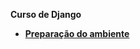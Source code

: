 **Curso de Django**



- [**Preparação do ambiente**](content/000_prepare/README.md)
<!-- - [**Preparação do ambiente**](content/000_prepare/000_prep.md) -->

